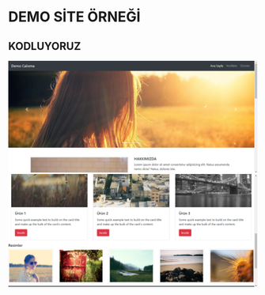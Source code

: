  # DEMO SİTE ÖRNEĞİ
 ## KODLUYORUZ
<img src="Screenshot 2022-10-07 165132.png" alt="1">
<img src="Screenshot 2022-10-07 165114.png" alt="2">